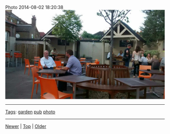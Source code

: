 <!--
title: Photo 2014-08-02 18
date: 2020-06-28T14:57:49.003Z
tags: garden, pub, photo
-->










Photo 2014-08-02 18:20:38
![](93606770087-0.jpg)

<!--BOTTOM-POST-NAVIGATION-->
---

[Tags](tags.md): [garden](tag-garden.md) [pub](tag-pub.md) [photo](tag-photo.md)

---

[Newer](93606392807.md) | [Top](index.md) | [Older](93758445247.md)